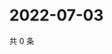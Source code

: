 # 2022-07-03

共 0 条

<!-- BEGIN WEIBO -->
<!-- 最后更新时间 Sun Jul 03 2022 03:12:14 GMT+0800 (China Standard Time) -->

<!-- END WEIBO -->
